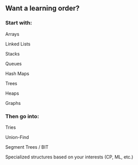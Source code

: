 ## Want a learning order?

### Start with:

Arrays

Linked Lists

Stacks

Queues

Hash Maps

Trees

Heaps

Graphs

### Then go into:

Tries

Union-Find

Segment Trees / BIT

Specialized structures based on your interests (CP, ML, etc.)